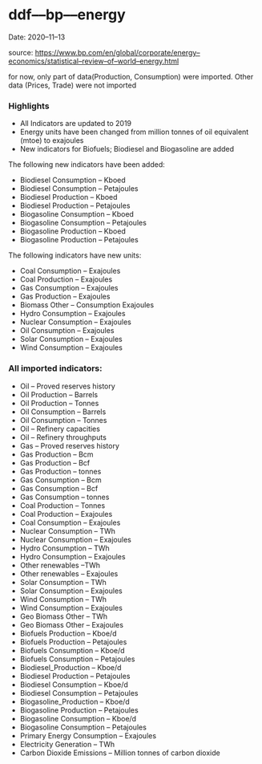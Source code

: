 # ddf––bp––energy
Date: 2020–11–13

source: https://www.bp.com/en/global/corporate/energy–economics/statistical–review–of–world–energy.html

for now, only part of data(Production, Consumption) were imported. Other data (Prices, Trade) were not imported

### Highlights

* All Indicators are updated to 2019
* Energy units have been changed from million tonnes of oil equivalent (mtoe)  to exajoules
* New indicators for Biofuels; Biodiesel and Biogasoline are added


The following new indicators have been added:

* Biodiesel Consumption – Kboed
* Biodiesel Consumption – Petajoules
* Biodiesel Production – Kboed
* Biodiesel Production – Petajoules
* Biogasoline Consumption – Kboed
* Biogasoline Consumption – Petajoules
* Biogasoline Production – Kboed
* Biogasoline Production – Petajoules

The following indicators have new units:

* Coal Consumption – Exajoules
* Coal Production – Exajoules
* Gas Consumption – Exajoules
* Gas Production – Exajoules
* Biomass Other – Consumption Exajoules
* Hydro Consumption – Exajoules
* Nuclear Consumption – Exajoules
* Oil Consumption – Exajoules
* Solar Consumption – Exajoules
* Wind Consumption –  Exajoules
 

### All imported indicators:

* Oil – Proved reserves history
* Oil Production – Barrels
* Oil Production – Tonnes
* Oil Consumption – Barrels
* Oil Consumption – Tonnes
* Oil – Refinery capacities
* Oil – Refinery throughputs
* Gas – Proved reserves history
* Gas Production – Bcm
* Gas Production – Bcf
* Gas Production – tonnes
* Gas Consumption – Bcm
* Gas Consumption – Bcf
* Gas Consumption – tonnes
* Coal Production – Tonnes
* Coal Production – Exajoules
* Coal Consumption –  Exajoules
* Nuclear Consumption – TWh
* Nuclear Consumption – Exajoules
* Hydro Consumption – TWh
* Hydro Consumption – Exajoules
* Other renewables –TWh
* Other renewables – Exajoules
* Solar Consumption – TWh
* Solar Consumption – Exajoules
* Wind Consumption – TWh
* Wind Consumption – Exajoules
* Geo Biomass Other – TWh
* Geo Biomass Other – Exajoules
* Biofuels Production – Kboe/d
* Biofuels Production – Petajoules
* Biofuels Consumption – Kboe/d
* Biofuels Consumption – Petajoules
* Biodiesel_Production – Kboe/d
* Biodiesel Production – Petajoules
* Biodiesel Consumption – Kboe/d
* Biodiesel Consumption – Petajoules
* Biogasoline_Production – Kboe/d
* Biogasoline Production – Petajoules
* Biogasoline Consumption – Kboe/d
* Biogasoline Consumption – Petajoules
* Primary Energy Consumption – Exajoules
* Electricity Generation – TWh
* Carbon Dioxide Emissions – Million tonnes of carbon dioxide

